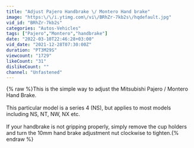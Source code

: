 ```yaml
---
title: "Adjust Pajero Handbrake \/ Montero Hand brake"
image: "https:\/\/i.ytimg.com\/vi\/BRhZr-7kb2s\/hqdefault.jpg"
vid_id: "BRhZr-7kb2s"
categories: "Autos-Vehicles"
tags: ["Pajero","Montero","handbrake"]
date: "2022-03-10T22:46:28+03:00"
vid_date: "2021-12-28T07:30:00Z"
duration: "PT3M29S"
viewcount: "1729"
likeCount: "31"
dislikeCount: ""
channel: "Unfastened"
---
```

{% raw %}This is the simple way to adjust the Mitsubishi Pajero / Montero Hand Brake. <br /><br />This particular model is a series 4 (NS), but applies to most models including NS, NT, NW, NX etc.<br /><br />If your handbrake is not gripping properly, simply remove the cup holders and turn the 10mm hand brake adjustment nut clockwise to tighten.{% endraw %}
